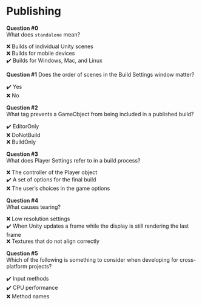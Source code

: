 # Publishing

**Question #0**  
What does `standalone` mean?

❌ Builds of individual Unity scenes  
❌ Builds for mobile devices  
✔️ Builds for Windows, Mac, and Linux  

**Question #1**
Does the order of scenes in the Build Settings window matter?

✔️ Yes  
❌ No  

**Question #2**  
What tag prevents a GameObject from being included in a published build?

✔️ EditorOnly  
❌ DoNotBuild  
❌ BuildOnly  

**Question #3**  
What does Player Settings refer to in a build process?

❌ The controller of the Player object  
✔️ A set of options for the final build  
❌ The user’s choices in the game options  

**Question #4**  
What causes tearing?

❌ Low resolution settings  
✔️ When Unity updates a frame while the display is still rendering the last frame  
❌ Textures that do not align correctly  

**Question #5**  
Which of the following is something to consider when developing for cross-platform projects?

✔️ Input methods  
✔️ CPU performance  
❌ Method names  
